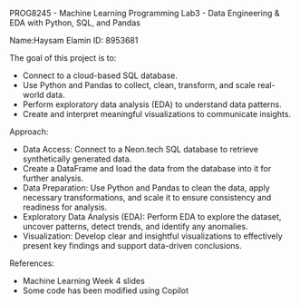 PROG8245 - Machine Learning Programming 
Lab3 - Data Engineering & EDA with Python, SQL, and Pandas

Name:Haysam Elamin
ID: 8953681

The goal of this project is to:
- Connect to a cloud-based SQL database.
- Use Python and Pandas to collect, clean, transform, and scale real-world data.
- Perform exploratory data analysis (EDA) to understand data patterns.
- Create and interpret meaningful visualizations to communicate insights.

Approach:

- Data Access: Connect to a Neon.tech SQL database to retrieve synthetically generated data. 
- Create a DataFrame and load the data from the database into it for further analysis.
- Data Preparation: Use Python and Pandas to clean the data, apply necessary transformations, and scale it to ensure consistency and readiness for analysis.
- Exploratory Data Analysis (EDA): Perform EDA to explore the dataset, uncover patterns, detect trends, and identify any anomalies.
- Visualization: Develop clear and insightful visualizations to effectively present key findings and support data-driven conclusions.

 References:

- Machine Learning Week 4 slides
- Some code has been modified using Copilot